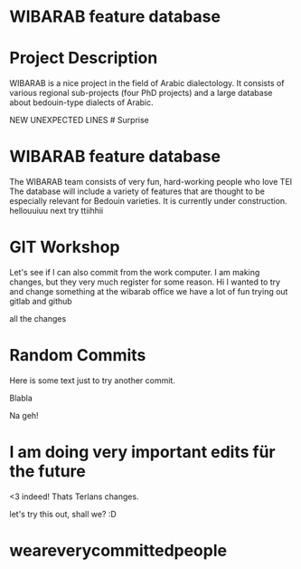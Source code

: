 # WIBARAB feature database

# Project Description
WIBARAB is a nice project in the field of Arabic dialectology. It consists of various regional sub-projects (four PhD projects) and a large database about bedouin-type dialects of Arabic.

NEW UNEXPECTED LINES # Surprise

# WIBARAB feature database
The WIBARAB team consists of very fun, hard-working people who love TEI
The database will include a variety of features that are thought to be especially relevant for Bedouin varieties. It is currently under construction.
hellouuiuu
next try
ttiihhii
# GIT Workshop 
Let's see if I can also commit from the work computer.
I am making changes, but they very much register for some reason.
Hi I wanted to try and change something
at the wibarab office we have a lot of fun trying out gitlab and github

all the changes

# Random Commits
Here is some text just to try another commit.


Blabla

Na geh!

# I am doing very important edits für the future

<3 indeed!
Thats Terlans changes. 

let's try this out, shall we? :D

# weareverycommittedpeople